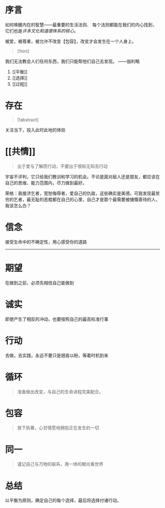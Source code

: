 # 序言
如何唤醒内在的智慧——最重要的生活法则、
每个法则都能在我们的内心找到，它们也是*许多文化和道德体系的核心*。

被爱，被尊重，被允许不改变【包容】，改变才会发生在一个人身上。
> [!hint]
> 
我们无法教会人们任何东西，我们只能帮他们自己去发现。
——伽利略

1. [[平衡]] 
2. [[选择]] 
3. [[过程]] 

# 存在
> [!abstract]
> 
关注当下，投入此时此地的体验

# [[共情]] 
>出于爱与了解而行动，不要出于恨和无知去行动

宇宙不评判，它只给我们教训和学习的机会。不论是面对敌人还是朋友，都应该在自己的思维、能力范围内，尽力做到最好。

荣格：我接济乞者，宽恕侮辱者，爱自己的仇敌，这些确实是美德。可我发现最贫穷的乞者，最无耻的恶棍都在自己的心里，自己才是那个最需要被慷慨善待的人，我该怎么办？


# 信念
接受生命中的不确定性，用心感受你的道路

---

# 期望
在做到之前，必须先相信自己能做到

# 诚实
即使产生了相反的冲动，也要按照自己的最高标准行事

# 行动
去做，去实践，永远不要只是翘首以盼，等着时机到来

# 循环
>准备做出改变，与自己的生命进程完美配合。

# 包容
>放下执著，心甘情愿地拥抱正在发生的一切


# 同一
>谨记自己与万物的联系，用一体的眼光看世界


# 总结
以平衡为原则，确定自己的每个选择，最后将选择付诸行动。
